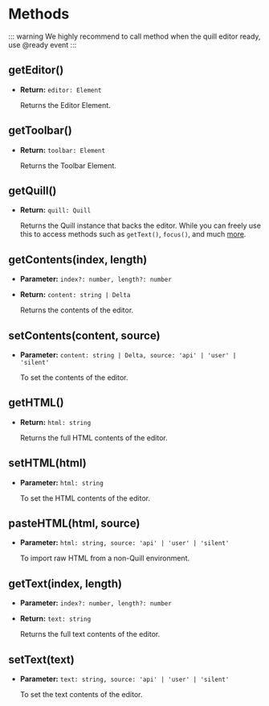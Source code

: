 # Methods

::: warning
We highly recommend to call method when the quill editor ready, use @ready event
:::

## getEditor()
  
- **Return:** `editor: Element`

  Returns the Editor Element.

## getToolbar()
  
- **Return:** `toolbar: Element`

  Returns the Toolbar Element.

## getQuill()

- **Return:** `quill: Quill`

  Returns the Quill instance that backs the editor. While you can freely use this to access methods such as `getText()`, `focus()`, and much [more](https://quilljs.com/docs/api/).

## getContents(index, length)

- **Parameter:** `index?: number, length?: number`
- **Return:** `content: string | Delta`

  Returns the contents of the editor.

## setContents(content, source)

- **Parameter:** `content: string | Delta, source: 'api' | 'user' | 'silent'`

  To set the contents of the editor.

## getHTML()
  
- **Return:** `html: string`

  Returns the full HTML contents of the editor.

## setHTML(html)

- **Parameter:** `html: string`

  To set the HTML contents of the editor.
  
## pasteHTML(html, source)

- **Parameter:** `html: string, source: 'api' | 'user' | 'silent'`

  To import raw HTML from a non-Quill environment.

## getText(index, length)
  
- **Parameter:** `index?: number, length?: number`
- **Return:** `text: string`

  Returns the full text contents of the editor.

## setText(text)

- **Parameter:** `text: string, source: 'api' | 'user' | 'silent'`

  To set the text contents of the editor.